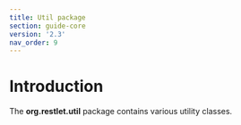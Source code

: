 ```yaml
---
title: Util package
section: guide-core
version: '2.3'
nav_order: 9
---
```

# Introduction

The **org.restlet.util** package contains various utility classes.
